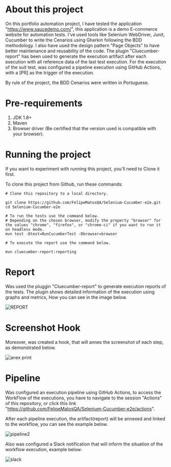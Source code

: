 # About this project 

On this portfolio automation project, I have tested the application "https://www.saucedemo.com/", this application
is a demo E-commerce website for automation tests. I've used tools like Selenium WebDriver, Junit, Cucumber to write the Cenarios using Gherkin
following the BDD methodology. I also have used the design pattern "Page Objects" to have better maintenance and reusability of the code.
The plugin "Cluecumber-report" has been used to generate the execution artifact after each execution with all reference data of the last test execution.
For the execution of the suit test, was configured a pipeline execution using GitHub Actions, with a [PR] as the trigger of the execution.

By rule of the project, the  BDD Cenarios were written in Portuguese.


# Pre-requirements
1. JDK 1.8+
2. Maven
3. Browser driver (Be certified that the version used is compatible with your browser).

# Running the project

If you want to experiment with running this project, you'll need to Clone it first.

To clone this project from Github, run these commands:

```
# Clone this repository to a local directory.

git clone https://github.com/FelipeMatosQA/Selenium-Cucumber-e2e.git
cd Selenium-Cucumber-e2e

# To run the tests use the command below.
# Depending on the chosen browser, modify the property "browser" for the values "chrome", "firefox", or "chrome-ci" if you want to run it on headless mode.
mvn test -Dtest=RunCucumberTest -Dbrowser=browser

# To execute the report use the command below.

mvn cluecumber-report:reporting
```
# Report

Was used the pluggin "Cluecumber-report" to generate execution reports of the tests. The plugin shows detailed information of the execution using graphs and metrics, How you can see in the image below.

![REPORT](https://github.com/FelipeMatosQA/NTTDATA-DesafioTecnico/assets/121990373/10be4d2b-ede3-4456-b999-5f70853e8471)


# Screenshot Hook

Moreover, was created a hook, that will annex the screenshot of each step, as demonstrated below.


![anex print](https://github.com/FelipeMatosQA/NTTDATA-DesafioTecnico/assets/121990373/50c2cf34-0d21-4dc3-ab94-a580f570cef5)


# Pipeline 

Was configured an execution pipeline using GitHub Actions, to access the WorkFlow of the executions, you have to navigate to the session "Actions" of this repository, or click this link "https://github.com/FelipeMatosQA/Selenium-Cucumber-e2e/actions".

After each pipeline execution, the artifact(report) will be annexed and linked to the workflow, you can see the example below. 



![pipeline2](https://github.com/FelipeMatosQA/NTTDATA-DesafioTecnico/assets/121990373/82d4fb44-1802-4e5e-92f5-168737d21819)

Also was configured a Slack notification that will inform the situation of the workflow execution, example below:

![slack](https://github.com/FelipeMatosQA/NTTDATA-DesafioTecnico/assets/121990373/e8956421-e17f-4469-a3a7-d263887f11d6)








